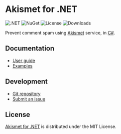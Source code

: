 # Akismet for .NET
![.NET](https://badgen.net/badge/.net/%3E%3D8.0/green) ![NuGet](https://badgen.net/nuget/v/Belin.Akismet) ![License](https://badgen.net/badge/license/MIT/blue) ![Downloads](https://badgen.net/nuget/dt/Belin.Akismet)

Prevent comment spam using [Akismet](https://akismet.com) service, in [C#](https://learn.microsoft.com/en-us/dotnet/csharp).

## Documentation
- [User guide](https://github.com/cedx/akismet.net/wiki)
- [Examples](https://github.com/cedx/akismet.net/tree/main/example)

## Development
- [Git repository](https://github.com/cedx/akismet.net)
- [Submit an issue](https://github.com/cedx/akismet.net/issues)

## License
[Akismet for .NET](https://github.com/cedx/akismet.net) is distributed under the MIT License.
